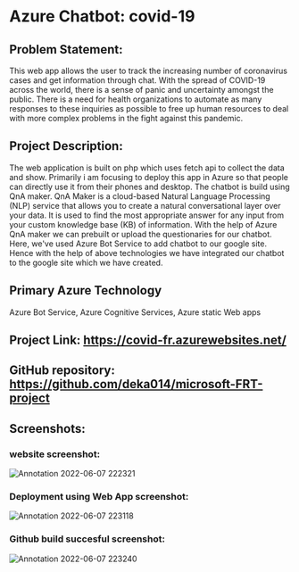 # Azure Chatbot: covid-19

## Problem Statement:

This web app allows the user to track the increasing number of coronavirus cases and get information through chat. With the spread of COVID-19 across the world, there is a sense of panic and uncertainty amongst the public. There is a need for health organizations to automate as many responses to these inquiries as possible to free up human resources to deal with more complex problems in the fight against this pandemic. 

## Project Description:



The web application is built on php which uses fetch api to collect the data and show. Primarily i am focusing to deploy this app in Azure so that people can directly use it from their phones and desktop. The chatbot is build using QnA maker. QnA Maker is a cloud-based Natural Language Processing (NLP) service that allows you to create a natural conversational layer over your data. It is used to find the most appropriate answer for any input from your custom knowledge base (KB) of information. With the help of Azure QnA maker we can prebuilt or upload the questionaries for our chatbot. Here, we've used Azure Bot Service to add chatbot to our google site. Hence with the help of above technologies we have integrated our chatbot to the google site which we have created.


## Primary Azure Technology

Azure Bot Service, Azure Cognitive Services, Azure static Web apps

## Project Link: https://covid-fr.azurewebsites.net/

##  GitHub repository: https://github.com/deka014/microsoft-FRT-project


## Screenshots:

### website screenshot:
![Annotation 2022-06-07 222321](https://user-images.githubusercontent.com/70725731/172440624-0277a186-f275-4bdd-98d7-6b9f6487cf0a.png)


### Deployment using Web App screenshot:

![Annotation 2022-06-07 223118](https://user-images.githubusercontent.com/70725731/172440503-36eb612c-e455-47cc-815d-54f53abb2045.png)


### Github build succesful screenshot:

![Annotation 2022-06-07 223240](https://user-images.githubusercontent.com/70725731/172440777-b0c4566e-e85d-4f93-ac8c-deb22df33f8d.png)





